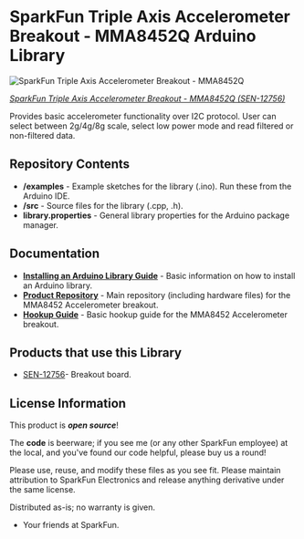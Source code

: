 SparkFun Triple Axis Accelerometer Breakout - MMA8452Q Arduino Library
========================================

![SparkFun Triple Axis Accelerometer Breakout - MMA8452Q](https://cdn.sparkfun.com//assets/parts/9/5/1/5/12756-00.jpg)

[*SparkFun Triple Axis Accelerometer Breakout - MMA8452Q (SEN-12756)*](https://www.sparkfun.com/products/12756)

Provides basic accelerometer functionality over I2C protocol. User can select between 2g/4g/8g scale, select low power mode and read filtered or non-filtered data. 

Repository Contents
-------------------

* **/examples** - Example sketches for the library (.ino). Run these from the Arduino IDE. 
* **/src** - Source files for the library (.cpp, .h).
* **library.properties** - General library properties for the Arduino package manager. 

Documentation
--------------

* **[Installing an Arduino Library Guide](https://learn.sparkfun.com/tutorials/installing-an-arduino-library)** - Basic information on how to install an Arduino library.
* **[Product Repository](https://github.com/sparkfun/MMA8452_Accelerometer)** - Main repository (including hardware files) for the MMA8452 Accelerometer breakout.
* **[Hookup Guide](https://learn.sparkfun.com/tutorials/mma8452q-accelerometer-breakout-hookup-guide)** - Basic hookup guide for the MMA8452 Accelerometer breakout.

Products that use this Library 
---------------------------------

* [SEN-12756](https://www.sparkfun.com/products/12756)- Breakout board. 


License Information
-------------------

This product is _**open source**_! 

The **code** is beerware; if you see me (or any other SparkFun employee) at the local, and you've found our code helpful, please buy us a round!

Please use, reuse, and modify these files as you see fit. Please maintain attribution to SparkFun Electronics and release anything derivative under the same license.

Distributed as-is; no warranty is given.

- Your friends at SparkFun.

